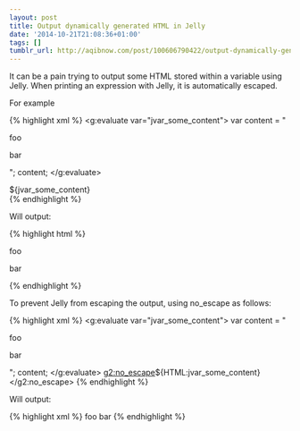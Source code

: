 ```yaml
---
layout: post
title: Output dynamically generated HTML in Jelly
date: '2014-10-21T21:08:36+01:00'
tags: []
tumblr_url: http://aqibnow.com/post/100606790422/output-dynamically-generated-html-in-jelly
---
```

It can be a pain trying to output some HTML stored within a variable using Jelly. When printing an expression with Jelly, it is automatically escaped.

<!--break-->

For example

{% highlight xml %}
<g:evaluate var="jvar_some_content">
  var content = "<p>foo</p><p>bar</p>";
  content;
</g:evaluate>
<div>${jvar_some_content}</div>
{% endhighlight %}

Will output:

{% highlight html %}
<p>foo</p><p>bar</p>
{% endhighlight %}

To prevent Jelly from escaping the output, using no_escape as follows:

{% highlight xml %}
<g:evaluate var="jvar_some_content">
  var content = "<p>foo</p><p>bar</p>";
  content;
</g:evaluate>
<g2:no_escape>${HTML:jvar_some_content}</g2:no_escape>
{% endhighlight %}

Will output:

{% highlight xml %}
foo
bar
{% endhighlight %}
